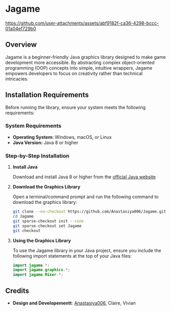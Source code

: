 # Jagame
https://github.com/user-attachments/assets/abf9182f-ca36-4298-bccc-01a04ef729b0

## Overview
Jagame is a beginner-friendly Java graphics library designed to make game development more accessible. By abstracting complex object-oriented programming (OOP) concepts into simple, intuitive wrappers, Jagame empowers developers to focus on creativity rather than technical intricacies.

## Installation Requirements

Before running the library, ensure your system meets the following requirements:

### System Requirements
- **Operating System:** Windows, macOS, or Linux
- **Java Version:** Java 8 or higher

### Step-by-Step Installation

1. **Install Java**
   
   Download and install Java 8 or higher from the [official Java website](https://www.oracle.com/java/technologies/downloads/)
   
2. **Download the Graphics Library**
   
   Open a terminal/command prompt and run the following command to download the graphics library:  
   ```bash
   git clone --no-checkout https://github.com/Anastasiya006/Jagame.git
   cd Jagame
   git sparse-checkout init --cone
   git sparse-checkout set Jagame
   git checkout

3. **Using the Graphics Library**
   
   To use the Jagame library in your Java project, ensure you include the following import statements at the top of your Java files:
   ```java
   import jagame.*;           
   import jagame.graphics.*; 
   import jagame.Mixer.*;    
   
## Credits
- **Design and Developementt**: [Anastasiya006](https://github.com/Anastasiya006), Claire, Vivian
